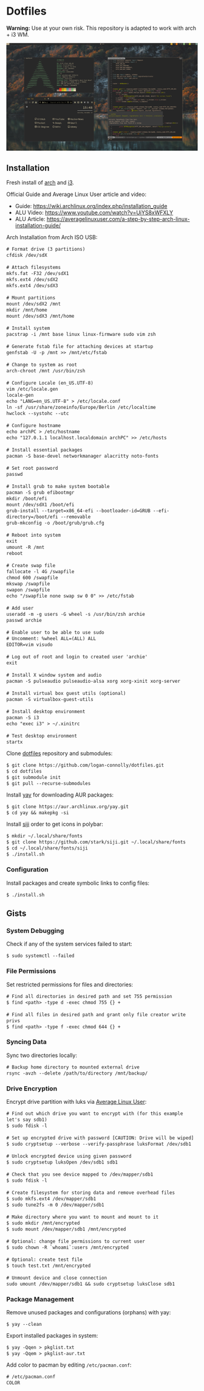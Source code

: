# Dotfiles

**Warning:** Use at your own risk. This repository is adapted to work with arch + i3 WM.

![](static/screenshot.png)

## Installation

Fresh install of [arch](https://archlinux.org/) and [i3](https://i3wm.org/).

Official Guide and Average Linux User article and video:

- Guide: https://wiki.archlinux.org/index.php/installation_guide
- ALU Video: https://www.youtube.com/watch?v=UiYS8xWFXLY
- ALU Article: https://averagelinuxuser.com/a-step-by-step-arch-linux-installation-guide/

Arch Installation from Arch ISO USB:

```shell
# Format drive (3 partitions)
cfdisk /dev/sdX

# Attach filesystems
mkfs.fat -F32 /dev/sdX1
mkfs.ext4 /dev/sdX2
mkfs.ext4 /dev/sdX3

# Mount partitions
mount /dev/sdX2 /mnt
mkdir /mnt/home
mount /dev/sdX3 /mnt/home

# Install system
pacstrap -i /mnt base linux linux-firmware sudo vim zsh

# Generate fstab file for attaching devices at startup
genfstab -U -p /mnt >> /mnt/etc/fstab

# Change to system as root
arch-chroot /mnt /usr/bin/zsh

# Configure Locale (en_US.UTF-8)
vim /etc/locale.gen
locale-gen
echo "LANG=en_US.UTF-8" > /etc/locale.conf
ln -sf /usr/share/zoneinfo/Europe/Berlin /etc/localtime
hwclock --systohc --utc

# Configure hostname
echo archPC > /etc/hostname
echo "127.0.1.1 localhost.localdomain archPC" >> /etc/hosts 

# Install essential packages
pacman -S base-devel networkmanager alacritty noto-fonts

# Set root password
passwd

# Install grub to make system bootable
pacman -S grub efibootmgr
mkdir /boot/efi
mount /dev/sdX1 /boot/efi
grub-install --target=x86_64-efi --bootloader-id=GRUB --efi-directory=/boot/efi --removable
grub-mkconfig -o /boot/grub/grub.cfg

# Reboot into system
exit
umount -R /mnt
reboot

# Create swap file
fallocate -l 4G /swapfile
chmod 600 /swapfile
mkswap /swapfile
swapon /swapfile
echo "/swapfile none swap sw 0 0" >> /etc/fstab

# Add user
useradd -m -g users -G wheel -s /usr/bin/zsh archie
passwd archie

# Enable user to be able to use sudo
# Uncomment: %wheel ALL=(ALL) ALL
EDITOR=vim visudo

# Log out of root and login to created user 'archie'
exit

# Install X window system and audio
pacman -S pulseaudio pulseaudio-alsa xorg xorg-xinit xorg-server

# Install virtual box guest utils (optional)
pacman -S virtualbox-guest-utils

# Install desktop environment
pacman -S i3
echo "exec i3" > ~/.xinitrc

# Test desktop environment
startx
```

Clone [dotfiles](https://github.com/logan-connolly/dotfiles) repository and submodules:

```shell
$ git clone https://github.com/logan-connolly/dotfiles.git
$ cd dotfiles
$ git submodule init
$ git pull --recurse-submodules
```

Install [yay](https://github.com/Jguer/yay) for downloading AUR packages:

```shell
$ git clone https://aur.archlinux.org/yay.git
$ cd yay && makepkg -si
```

Install [siji](https://github.com/stark/siji) order to get icons in polybar:

```shell
$ mkdir ~/.local/share/fonts
$ git clone https://github.com/stark/siji.git ~/.local/share/fonts
$ cd ~/.local/share/fonts/siji
$ ./install.sh
```

### Configuration

Install packages and create symbolic links to config files:

```shell
$ ./install.sh
```

## Gists

### System Debugging

Check if any of the system services failed to start:

```shell
$ sudo systemctl --failed
```

### File Permissions

Set restricted permissions for files and directories:

```shell
# Find all directories in desired path and set 755 permission
$ find <path> -type d -exec chmod 755 {} +

# Find all files in desired path and grant only file creator write privs
$ find <path> -type f -exec chmod 644 {} +
```

### Syncing Data

Sync two directories locally:

```shell
# Backup home directory to mounted external drive
rsync -avzh --delete /path/to/directory /mnt/backup/
```

### Drive Encryption

Encrypt drive partition with luks via [Average Linux User](https://www.youtube.com/watch?v=ch-wzDyo-wU):

```
# Find out which drive you want to encrypt with (for this example let's say sdb1)
$ sudo fdisk -l

# Set up encrypted drive with password [CAUTION: Drive will be wiped]
$ sudo cryptsetup --verbose --verify-passphrase luksFormat /dev/sdb1

# Unlock encrypted device using given password
$ sudo cryptsetup luksOpen /dev/sdb1 sdb1

# Check that you see device mapped to /dev/mapper/sdb1
$ sudo fdisk -l

# Create filesystem for storing data and remove overhead files
$ sudo mkfs.ext4 /dev/mapper/sdb1
$ sudo tune2fs -m 0 /dev/mapper/sdb1

# Make directory where you want to mount and mount to it
$ sudo mkdir /mnt/encrypted
$ sudo mount /dev/mapper/sdb1 /mnt/encrypted

# Optional: change file permissions to current user
$ sudo chown -R `whoami`:users /mnt/encrypted

# Optional: create test file
$ touch test.txt /mnt/encrypted

# Unmount device and close connection
sudo umount /dev/mapper/sdb1 && sudo cryptsetup luksClose sdb1
```

### Package Management

Remove unused packages and configurations (orphans) with yay: 

```shell
$ yay --clean
```
Export installed packages in system:

```shell
$ yay -Qqen > pkglist.txt
$ yay -Qqem > pkglist-aur.txt
```

Add color to pacman by editing `/etc/pacman.conf`:

```shell
# /etc/pacman.conf
COLOR
```
